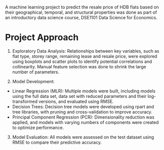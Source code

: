 A machine learning project to predict the resale price of HDB flats based on their geographical, temporal, and structural properties was done as part of an introductory data science course, DSE1101 Data Science for Economics. 

# Project Approach
1. Exploratory Data Analysis: Relationships between key variables, such as flat type, storey range, remaining lease and resale price, were explored using boxplots and scatter plots to identify potential correlations and collinearity. Manual feature selection was done to shrink the large number of parameters.

2. Model Development:
 - Linear Regression (MLR): Multiple models were built, including models using the full data set, data set with reduced parameters and their log-transformed versions, and evaluated using RMSE.
 - Decision Trees: Decision tree models were developed using rpart and tree libraries, with pruning and cross-validation to improve accuracy.
 - Principal Component Regression (PCR): Dimensionality reduction was applied, and models with varying numbers of components were created to optimize performance.

3. Model Evaluation: All models were assessed on the test dataset using RMSE to compare their predictive accuracy.
